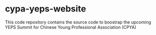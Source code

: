 # cypa-yeps-website
This code repository contains the source code to boostrap the upcoming YEPS Summit for Chinese Young Professional Association (CPYA)
